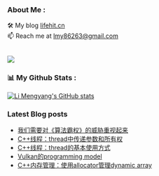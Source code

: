 ### About Me : 

🛠 My blog <a href="https://lifehit.cn/">lifehit.cn</a><br>
📫 Reach me at <a href="mailto:lmy86263@gmail.com">lmy86263@gmail.com</a><br><br>

<p><img src="https://gpvc.arturio.dev/limeya"><p>

### 📊 My Github Stats :
[![Li Mengyang's GitHub stats](https://github-readme-stats.vercel.app/api?username=limeya&show_icons=true&theme=dracula)](https://github.com/limeya/limeya)

### Latest Blog posts
<!-- BLOG-POST-LIST:START -->
- [我们需要对《算法霸权》的威胁重视起来](https://limeya.github.io/2022/12/04/du-shu-gan-wu/wo-men-xu-yao-dui-suan-fa-ba-quan-de-wei-xie-chong-shi-qi-lai/)
- [C++线程：thread中传递参数和所有权](https://limeya.github.io/2022/11/30/bian-cheng-zhi-dao/c-xian-cheng-thread-zhong-chuan-di-can-shu-he-suo-you-quan/)
- [C++线程：thread的基本使用方式](https://limeya.github.io/2022/11/28/bian-cheng-zhi-dao/c-xian-cheng-thread-de-ji-ben-shi-yong-fang-shi/)
- [Vulkan的programming model](https://limeya.github.io/2022/11/27/ji-suan-ji-tu-xing-xue/vulkan/vulkan-de-programming-model/)
- [C++内存管理：使用allocator管理dynamic array](https://limeya.github.io/2022/11/27/bian-cheng-zhi-dao/c-nei-cun-guan-li-shi-yong-allocator-guan-li-dynamic-array/)
<!-- BLOG-POST-LIST:END -->

